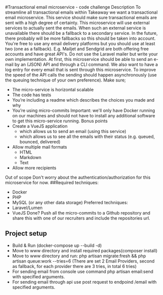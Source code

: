 #Transactional email microservice - code challenge
Description
To streamline all transactional emails within Takeaway we want a transactional email
microservice. This service should make sure transactional emails are sent with a high degree of
certainty.
This microservice will use external services to actually sent the emails.
When such an external service is unavailable there should be a fallback to a secondary service.
In the future, there probably will be more fallbacks so this should be taken into account.
You're free to use any email delivery platforms but you should use at least two (one as a
fallback). E.g. Mailjet and Sendgrid are both offering free accounts and have great API's.
Do not use the Laravel mailer but write your own implementation.
At first, this microservice should be able to send an e-mail by an (JSON) API and through a CLI
command. We also want to have a log entry for every email that is sent through this
microservice.
To improve the speed of the API calls the sending should happen asynchronously (use the
queuing technique of your own preference).
Make sure;
- The micro-service is horizontal scalable
- The code has tests
- You’re including a readme which describes the choices you made and why
- You’re using micro-commits
Important: we'll only have Docker running on our machines and should not have to install any
additional software to get this micro-service running.
Bonus points
- Create a VueJS application
  - which allows us to send an email (using this service)
  - which allows us to see all the emails with their status (e.g. queued, bounced,
delivered)
- Allow multiple mail formats
  - HTML
  - Markdown
  - Text
- Allow more recipients

Out of scope
Don't worry about the authentication/authorization for this microservice for now.
##Required techniques:
- Docker
- PHP
- MySQL (or any other data storage)
Preferred techniques:
- Laravel/Lumen
- VueJS
Done?
Push all the micro-commits to a Github repository and share this with one of our recruiters and
include the repositories url.

## Project setup
- Build & Run (docker-compose up --build -d)
- Move to www directory and install required packages(composer install)
- Move to www directory and run: php artisan migrate:fresh && php artisan queue:work --tries=6 (There are set 2 Email Providers, second as fallback, for each provider there are 3 tries, in total 6 tries)
- For sending email from console use command php artisan email:send with specified arguments.
- For sending email through api use post request to endpoind /email with specified arguments.
